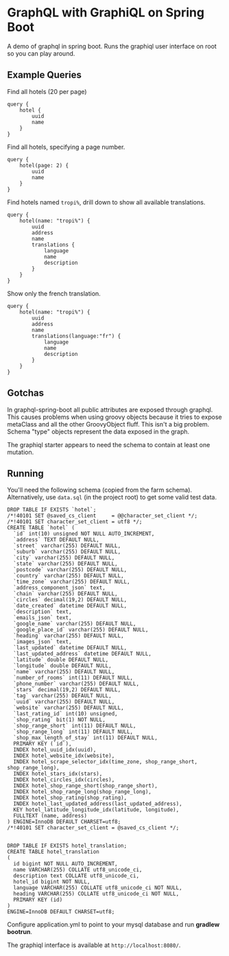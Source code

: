 GraphQL with GraphiQL on Spring Boot
====================================

A demo of graphql in spring boot. Runs the graphiql user interface on root so you can play around.

Example Queries
---------------

Find all hotels (20 per page)

```
query {
    hotel {
        uuid
	    name
	}
}
```

Find all hotels, specifying a page number.

```
query {
    hotel(page: 2) {
        uuid
	    name
	}
}
```

Find hotels named `tropi%`, drill down to show all available translations.

```
query {
    hotel(name: "tropi%") {
        uuid
        address
	    name
        translations {
            language
            name
            description
        }
	}
}
```

Show only the french translation.

```
query {
    hotel(name: "tropi%") {
        uuid
        address
	    name
        translations(language:"fr") {
            language
            name
            description
        }
	}
}
```

Gotchas
-------

In graphql-spring-boot all public attributes are exposed through graphql. This causes problems when using groovy objects because it tries to expose metaClass and all the other GroovyObject fluff.
This isn't a big problem. Schema "type" objects represent the data exposed in the graph.

The graphiql starter appears to need the schema to contain at least one mutation.

Running
-------

You'll need the following schema (copied from the farm schema). Alternatively, use `data.sql` (in the project root) to get some valid test data.

```
DROP TABLE IF EXISTS `hotel`;
/*!40101 SET @saved_cs_client     = @@character_set_client */;
/*!40101 SET character_set_client = utf8 */;
CREATE TABLE `hotel` (
  `id` int(10) unsigned NOT NULL AUTO_INCREMENT,
  `address` TEXT DEFAULT NULL,
  `street` varchar(255) DEFAULT NULL,
  `suburb` varchar(255) DEFAULT NULL,
  `city` varchar(255) DEFAULT NULL,
  `state` varchar(255) DEFAULT NULL,
  `postcode` varchar(255) DEFAULT NULL,
  `country` varchar(255) DEFAULT NULL,
  `time_zone` varchar(255) DEFAULT NULL,
  `address_component_json` text,
  `chain` varchar(255) DEFAULT NULL,
  `circles` decimal(19,2) DEFAULT NULL,
  `date_created` datetime DEFAULT NULL,
  `description` text,
  `emails_json` text,
  `google_name` varchar(255) DEFAULT NULL,
  `google_place_id` varchar(255) DEFAULT NULL,
  `heading` varchar(255) DEFAULT NULL,
  `images_json` text,
  `last_updated` datetime DEFAULT NULL,
  `last_updated_address` datetime DEFAULT NULL,
  `latitude` double DEFAULT NULL,
  `longitude` double DEFAULT NULL,
  `name` varchar(255) DEFAULT NULL,
  `number_of_rooms` int(11) DEFAULT NULL,
  `phone_number` varchar(255) DEFAULT NULL,
  `stars` decimal(19,2) DEFAULT NULL,
  `tag` varchar(255) DEFAULT NULL,
  `uuid` varchar(255) DEFAULT NULL,
  `website` varchar(255) DEFAULT NULL,
  `last_rating_id` int(10) unsigned,
  `shop_rating` bit(1) NOT NULL,
  `shop_range_short` int(11) DEFAULT NULL,
  `shop_range_long` int(11) DEFAULT NULL,
  `shop_max_length_of_stay` int(11) DEFAULT NULL,
  PRIMARY KEY (`id`),
  INDEX hotel_uuid_idx(uuid),
  INDEX hotel_website_idx(website),
  INDEX hotel_scrape_selector_idx(time_zone, shop_range_short, shop_range_long),
  INDEX hotel_stars_idx(stars),
  INDEX hotel_circles_idx(circles),
  INDEX hotel_shop_range_short(shop_range_short),
  INDEX hotel_shop_range_long(shop_range_long),
  INDEX hotel_shop_rating(shop_rating),
  INDEX hotel_last_updated_address(last_updated_address),
  KEY hotel_latitude_longitude_idx(latitude, longitude),
  FULLTEXT (name, address)
) ENGINE=InnoDB DEFAULT CHARSET=utf8;
/*!40101 SET character_set_client = @saved_cs_client */;


DROP TABLE IF EXISTS hotel_translation;
CREATE TABLE hotel_translation
(
  id bigint NOT NULL AUTO_INCREMENT,
  name VARCHAR(255) COLLATE utf8_unicode_ci,
  description text COLLATE utf8_unicode_ci,
  hotel_id bigint NOT NULL,
  language VARCHAR(255) COLLATE utf8_unicode_ci NOT NULL,
  heading VARCHAR(255) COLLATE utf8_unicode_ci NOT NULL,
  PRIMARY KEY (id)
)
ENGINE=InnoDB DEFAULT CHARSET=utf8;
```

Configure application.yml to point to your mysql database and run **gradlew bootrun**.

The graphiql interface is available at `http://localhost:8080/`.

